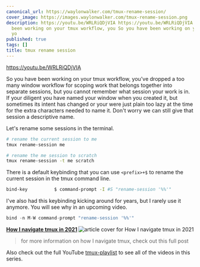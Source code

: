 ```yaml
---
canonical_url: https://waylonwalker.com/tmux-rename-session/
cover_image: https://images.waylonwalker.com/tmux-rename-session.png
description: https://youtu.be/WRLRiQDjVIA https://youtu.be/WRLRiQDjVIA So you have
  been working on your tmux workflow, you So you have been working on your tmux workflow,
  yo
published: true
tags: []
title: tmux rename session
---
```


https://youtu.be/WRLRiQDjVIA

So you have been working on your tmux workflow, you've dropped a too many window workflow for scoping work that belongs together into separate sessions, but you cannot remember what session your work is in. If your diligent you have named your window when you created it, but sometimes its intent has changed or your were just plain too lazy at the time for the extra characters needed to name it.  Don't worry we can still give that session a descriptive name.

Let's rename some sessions in the terminal.

``` bash
# rename the current session to me
tmux rename-session me

# rename the me session to scratch
tmux rename-session -t me scratch
```

There is a default keybinding that you can use `<prefix>+$` to rename the current session in the tmux command line.

``` bash
bind-key          $ command-prompt -I #S "rename-session '%%'"
```

I've also had this keybinding kicking around for years, but I rarely use it anymore. You will see why in an upcoming video.

``` python
bind -n M-W command-prompt "rename-session '%%'"
```


  <div class="onelinelink-wrapper">
      <a class="onelinelink" href="https://waylonwalker.com/tmux-nav-2021/">
          <img style="float: right;" align='right' src="https://images.waylonwalker.com/tmux-nav-2021-og_250x140.png" alt="article cover for 
 How I navigate tmux in 2021
"/>
          <p><strong>
 How I navigate tmux in 2021
</strong></p>
      </a>
  </div>


> for more information on how I navigate tmux, check out this full post


Also check out the full YouTube [tmux-playlist](https://www.youtube.com/playlist?list=PLTRNG6WIHETB4reAxbWza3CZeP9KL6Bkr) to see all of the videos in this series.